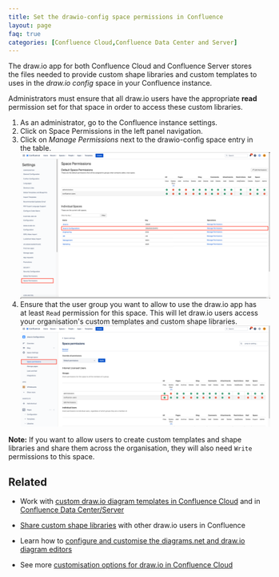 ```yaml
---
title: Set the drawio-config space permissions in Confluence
layout: page
faq: true
categories: [Confluence Cloud,Confluence Data Center and Server]
---
```


The draw.io app for both Confluence Cloud and Confluence Server stores the files needed to provide custom shape libraries and custom templates to uses in the _draw.io config_ space in your Confluence instance. 

Administrators must ensure that all draw.io users have the appropriate **read** permission set for that space in order to access these custom libraries.

1. As an administrator, go to the Confluence instance settings.
2. Click on Space Permissions in the left panel navigation.
3. Click on _Manage Permissions_ next to the drawio-config space entry in the table.
<br /><img src="/assets/img/blog/confluence-cloud-drawio-config-space.png" style="width=100%;max-width:500px;height:auto;" alt="Go to the space settings for the draw.io Configuration space in your Confluence instance">
4. Ensure that the user group you want to allow to use the draw.io app has at least ``Read`` permission for this space. This will let draw.io users access your organisation's custom templates and custom shape libraries. 
<br /><img src="/assets/img/blog/confluence-cloud-drawio-config-space-permissions.png" style="width=100%;max-width:500px;height:auto;" alt="Set your users Read permission to the draw.io Configuration space in your Confluence instance to allow access to custom shape libraries and templates">

**Note:** If you want to allow users to create custom templates and shape libraries and share them across the organisation, they will also need ``Write`` permissions to this space.

## Related

* Work with [custom draw.io diagram templates in Confluence Cloud](/doc/faq/custom-templates-confluence-cloud.html) and in [Confluence Data Center/Server](/doc/faq/custom-templates-confluence-server.html)

* [Share custom shape libraries](/doc/faq/custom-libraries-confluence-cloud.html) with other draw.io users in Confluence

* Learn how to [configure and customise the diagrams.net and draw.io diagram editors](/doc/faq/configure-diagram-editor.html)

* See more [customisation options for draw.io in Confluence Cloud](/doc/drawio-confluence-cloud-admin.html)